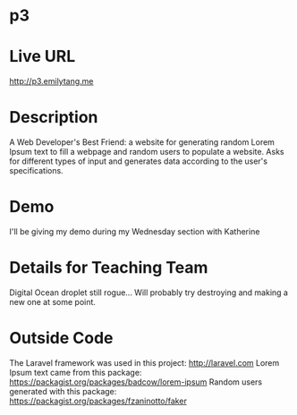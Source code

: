 # p3
# Live URL
http://p3.emilytang.me

# Description
A Web Developer's Best Friend: a website for generating random Lorem Ipsum text to fill a webpage and random users to populate a website. Asks for different types of input and generates data according to the user's specifications. 

# Demo
I'll be giving my demo during my Wednesday section with Katherine

# Details for Teaching Team
Digital Ocean droplet still rogue... Will probably try destroying and making a new one at some point. 

# Outside Code
The Laravel framework was used in this project: http://laravel.com
Lorem Ipsum text came from this package: https://packagist.org/packages/badcow/lorem-ipsum
Random users generated with this package: https://packagist.org/packages/fzaninotto/faker